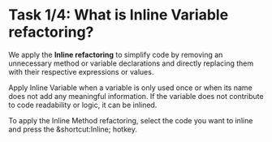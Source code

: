 # Task 1/4: What is Inline Variable refactoring?

We apply the **Inline refactoring** to simplify code by removing an unnecessary method or variable declarations and directly 
replacing them with their respective expressions or values.

Apply Inline Variable when a variable is only used once or when its name does not add any meaningful information. 
If the variable does not contribute to code readability or logic, it can be inlined.

To apply the Inline Method refactoring, select the code you want to inline and press the &shortcut:Inline; hotkey. 

